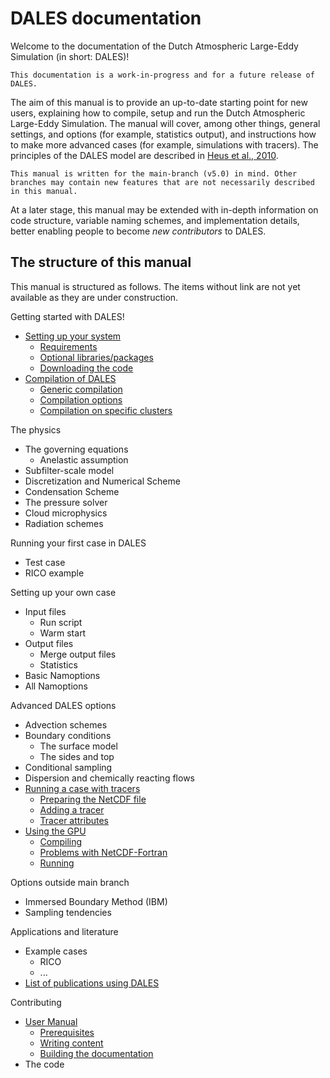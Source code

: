 # DALES documentation

Welcome to the documentation of the Dutch Atmospheric Large-Eddy Simulation (in short: DALES)!

```{note}
This documentation is a work-in-progress and for a future release of DALES.
```

The aim of this manual is to provide an up-to-date starting point for new users, explaining how to compile, setup and run the Dutch Atmospheric Large-Eddy Simulation. The manual will cover, among other things, general settings, and options (for example, statistics output), and instructions how to make more advanced cases (for example, simulations with tracers). The principles of the DALES model are described in [Heus et al., 2010](https://doi.org/10.5194/gmd-3-415-2010).

```{note}
This manual is written for the main-branch (v5.0) in mind. Other branches may contain new features that are not necessarily described in this manual.
```

At a later stage, this manual may be extended with in-depth information on code structure, variable naming schemes, and implementation details, better enabling people to become _new contributors_ to DALES.


## The structure of this manual

This manual is structured as follows. The items without link are not yet available as they are under construction.

Getting started with DALES!
- [Setting up your system](https://dalesteam.github.io/dalesdocs/running/settingup.html)
  - [Requirements](https://dalesteam.github.io/dalesdocs/running/settingup.html#requirements)
  - [Optional libraries/packages](https://dalesteam.github.io/dalesdocs/running/settingup.html#optional-libraries-packages)
  - [Downloading the code](https://dalesteam.github.io/dalesdocs/running/settingup.html#downloading-the-code)
- [Compilation of DALES](https://dalesteam.github.io/dalesdocs/running/compilation.html)
  - [Generic compilation](https://dalesteam.github.io/dalesdocs/running/compilation.html#generic-compilation)
  - [Compilation options](https://dalesteam.github.io/dalesdocs/running/compilation.html#compilation-options)
  - [Compilation on specific clusters](https://dalesteam.github.io/dalesdocs/running/compilation.html#compilation-on-specific-clusters)

The physics
- The governing equations
  - Anelastic assumption
- Subfilter-scale model
- Discretization and Numerical Scheme
- Condensation Scheme
- The pressure solver
- Cloud microphysics
- Radiation schemes

Running your first case in DALES
- Test case
- RICO example

Setting up your own case
- Input files
  - Run script
  - Warm start
- Output files
  - Merge output files
  - Statistics
- Basic Namoptions
- All Namoptions

Advanced DALES options
- Advection schemes
- Boundary conditions
  - The surface model
  - The sides and top
- Conditional sampling
- Dispersion and chemically reacting flows
- [Running a case with tracers](https://dalesteam.github.io/dalesdocs/running/tracers.html)
  - [Preparing the NetCDF file](https://dalesteam.github.io/dalesdocs/running/tracers.html#preparing-the-netcdf-file)
  - [Adding a tracer](https://dalesteam.github.io/dalesdocs/running/tracers.html#adding-a-tracer)
  - [Tracer attributes](https://dalesteam.github.io/dalesdocs/running/tracers.html#tracer-attributes)
- [Using the GPU](https://dalesteam.github.io/dalesdocs/running/gpu.html)
  -  [Compiling](https://dalesteam.github.io/dalesdocs/running/gpu.html#compiling)
  -  [Problems with NetCDF-Fortran](https://dalesteam.github.io/dalesdocs/running/gpu.html#problems-with-netcdf-fortran)
  -  [Running](https://dalesteam.github.io/dalesdocs/running/gpu.html#running)

Options outside main branch
- Immersed Boundary Method (IBM)
- Sampling tendencies

Applications and literature
- Example cases
  - RICO
  - ...
- [List of publications using DALES](https://dalesteam.github.io/dalesdocs/running/papers.html)

Contributing
- [User Manual](https://dalesteam.github.io/dalesdocs/developers/usermanual.html)
  - [Prerequisites](https://dalesteam.github.io/dalesdocs/developers/usermanual.html#prerequisites)
  - [Writing content](https://dalesteam.github.io/dalesdocs/developers/usermanual.html#writing-content)
  - [Building the documentation](https://dalesteam.github.io/dalesdocs/developers/usermanual.html#building-the-documentation)
- The code
